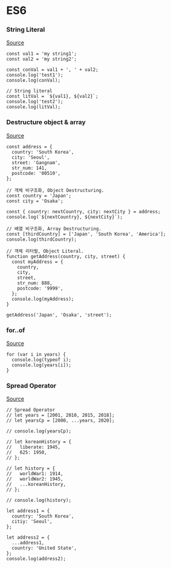 # ES6
### String Literal
[Source](https://github.com/hyochan/react-native-training/blob/master/es6/string_literal.js)
```
const val1 = 'my string1';
const val2 = 'my string2';

const conVal = val1 + ', ' + val2;
console.log('test1');
console.log(conVal);

// String literal
const litVal = `${val1}, ${val2}`;
console.log('test2');
console.log(litVal);
``` 

### Destructure object & array
[Source](https://github.com/hyochan/react-native-training/blob/master/es6/destructure_object_array.js)
```
const address = {
  country: 'South Korea',
  city: 'Seoul',
  street: 'Gangnam',
  str_num: 141,
  postcode: '00510',
};

// 객체 비구조화, Object Destructuring.
const country = 'Japan';
const city = 'Osaka';

const { country: nextCountry, city: nextCity } = address;
console.log(`${nextCountry}, ${nextCity}`);

// 배열 비구조화, Array Destructuring.
const [thirdCountry] = ['Japan', 'South Korea', 'America'];
console.log(thirdCountry);

// 객체 리터럴, Object Literal.
function getAddress(country, city, street) {
  const myAddress = {
    country,
    city,
    street,
    str_num: 888,
    postcode: '9999',
  };
  console.log(myAddress);
}

getAddress('Japan', 'Osaka', 'street');
```

### for..of
[Source](https://github.com/hyochan/react-native-training/blob/master/es6/for..of.js)
```
for (var i in years) {
  console.log(typeof i);
  console.log(years[i]);
}
```

### Spread Operator
[Source](https://github.com/hyochan/react-native-training/blob/master/es6/spread_operator.js)
```
// Spread Operator
// let years = [2001, 2010, 2015, 2018];
// let yearsCp = [2000, ...years, 2020];

// console.log(yearsCp);

// let koreanHistory = {
//   liberate: 1945,
//   625: 1950,
// };

// let history = {
//   worldWar1: 1914,
//   worldWar2: 1945,
//   ...koreanHistory,
// };

// console.log(history);

let address1 = {
  country: 'South Korea',
  citiy: 'Seoul',
};

let address2 = {
  ...address1,
  country: 'United State',
};
console.log(address2);
```
